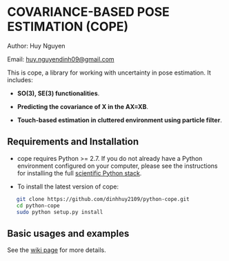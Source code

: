 COVARIANCE-BASED POSE ESTIMATION (COPE)
====================================

Author: Huy Nguyen

Email:  huy.nguyendinh09@gmail.com

This is cope, a library for working with uncertainty in pose estimation. It includes:

- **SO(3), SE(3) functionalities**.

- **Predicting the covariance of X in the AX=XB**.

- **Touch-based estimation in cluttered environment using particle filter**.

Requirements and Installation
-----------------------------

- cope requires Python >= 2.7. If you do not already have a Python environment configured on your computer, please see the instructions for installing the full [scientific Python stack](https://scipy.org/install.html).

- To install the latest version of cope:
```bash    
   git clone https://github.com/dinhhuy2109/python-cope.git
   cd python-cope
   sudo python setup.py install
```


Basic usages and examples
------------

See the [wiki page](https://github.com/dinhhuy2109/python-cope/wiki) for more details.
